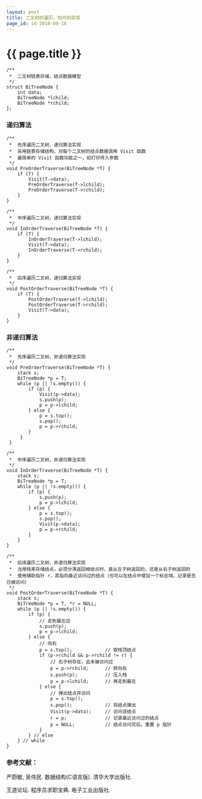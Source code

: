 ```yaml
---
layout: post
title: 二叉树的遍历，伪代码实现
page_id: id-2018-09-16
---
```


<h1>{{ page.title }}</h1>

<div class="code"><pre><code>/**
 *  二叉树链表存储，结点数据模型
 */
struct BiTreeNode {
    int data;
    BiTreeNode *lchild;
    BiTreeNode *rchild;
};
</code></pre></div>

<h3>递归算法</h3>

<div class="code"><pre><code>/**
 *  先序遍历二叉树，递归算法实现
 *  采用链表存储结构，对每个二叉树的结点数据调用 Visit 函数
 *  最简单的 Visit 函数功能之一，如打印传入参数
 */
void PreOrderTraverse(BiTreeNode *T) {
    if (T) {
        Visit(T->data);
        PreOrderTraverse(T->lchild);
        PreOrderTraverse(T->rchild);
    }
}
</code></pre></div>

<div class="code"><pre><code>/**
 *  中序遍历二叉树，递归算法实现
 */
void InOrderTraverse(BiTreeNode *T) {
    if (T) {
        InOrderTraverse(T->lchild);
        Visit(T->data);
        InOrderTraverse(T->rchild);
    }
}
</code></pre></div>

<div class="code"><pre><code>/**
 *  后序遍历二叉树，递归算法实现
 */
void PostOrderTraverse(BiTreeNode *T) {
    if (T) {
        PostOrderTraverse(T->lchild);
        PostOrderTraverse(T->rchild);
        Visit(T->data);
    }
}
</code></pre></div>

<h3>非递归算法</h3>

<div class="code"><pre><code>/**
 *  先序遍历二叉树，非递归算法实现
 */
void PreOrderTraverse(BiTreeNode *T) {
    stack<BiTreeNode *> s;
    BiTreeNode *p = T;
    while (p || !s.empty()) {
        if (p) {
            Visit(p->data);
            s.push(p);
            p = p->lchild;
        } else {
            p = s.top();
            s.pop();
            p = p->rchild;
        }
     }
 }
</code></pre></div>

<div class="code"><pre><code>/**
 *  中序遍历二叉树，非递归算法实现
 */
void InOrderTraverse(BiTreeNode *T) {
    stack<BiTreeNode *> s;
    BiTreeNode *p = T;
    while (p || !s.empty()) {
        if (p) {
            s.push(p);
            p = p->lchild;
        } else {
            p = s.top();
            s.pop();
            Visit(p->data);
            p = p->rchild;
        }
    }
}
</code></pre></div>

<div class="code"><pre><code>/**
 *  后续遍历二叉树，非递归算法实现
 *  当用栈来存储结点，必须分清返回根结点时，是从左子树返回的，还是从右子树返回的
 *  使用辅助指针 r，其指向最近访问过的结点（也可以在结点中增加一个标志域，记录是否已被访问）
 */
void PostOrderTraverse(BiTreeNode *T) {
    stack<BiTreeNode *> s;
    BiTreeNode *p = T, *r = NULL;
    while (p || !s.empty()) {
        if (p) {
            // 走到最左边
            s.push(p);
            p = p->lchild;
        } else {
            // 向右
            p = s.top();            // 取栈顶结点
            if (p->rchild && p->rchild != r) {
                // 右子树存在，且未被访问过
                p = p->rchild;      // 转向右
                s.push(p);          // 压入栈
                p = p->lchild;      // 再走到最左
            } else {
                // 弹出结点并访问
                p = s.top();
                s.pop();            // 将结点弹出
                Visit(p->data);     // 访问该结点
                r = p;              // 记录最近访问过的结点
                p = NULL;           // 结点访问完后，重置 p 指针
            }
        } // else
    } // while
}
</code></pre></div>

<h3>参考文献：</h3>

严蔚敏, 吴伟民. 数据结构(C语言版). 清华大学出版社.

王道论坛. 程序员求职宝典. 电子工业出版社.
